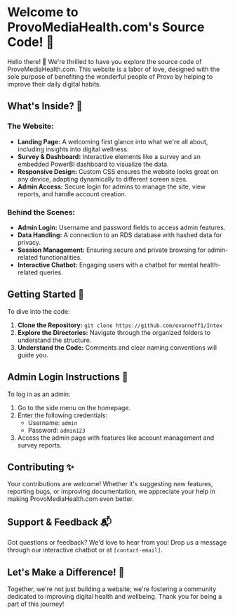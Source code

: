 # Welcome to ProvoMediaHealth.com's Source Code! 🎉

Hello there! 👋 We're thrilled to have you explore the source code of ProvoMediaHealth.com. This website is a labor of love, designed with the sole purpose of benefiting the wonderful people of Provo by helping to improve their daily digital habits. 

## What's Inside? 🧐

### The Website:
- **Landing Page:** A welcoming first glance into what we're all about, including insights into digital wellness.
- **Survey & Dashboard:** Interactive elements like a survey and an embedded PowerBI dashboard to visualize the data.
- **Responsive Design:** Custom CSS ensures the website looks great on any device, adapting dynamically to different screen sizes.
- **Admin Access:** Secure login for admins to manage the site, view reports, and handle account creation.

### Behind the Scenes:
- **Admin Login:** Username and password fields to access admin features.
- **Data Handling:** A connection to an RDS database with hashed data for privacy.
- **Session Management:** Ensuring secure and private browsing for admin-related functionalities.
- **Interactive Chatbot:** Engaging users with a chatbot for mental health-related queries.

## Getting Started 🚀

To dive into the code:
1. **Clone the Repository:** `git clone https://github.com/evanneff1/Intex`
2. **Explore the Directories:** Navigate through the organized folders to understand the structure.
3. **Understand the Code:** Comments and clear naming conventions will guide you.

## Admin Login Instructions 🔐

To log in as an admin:
1. Go to the side menu on the homepage.
2. Enter the following credentials:
   - Username: `admin`
   - Password: `admin123`
3. Access the admin page with features like account management and survey reports.

## Contributing ✨

Your contributions are welcome! Whether it's suggesting new features, reporting bugs, or improving documentation, we appreciate your help in making ProvoMediaHealth.com even better.

## Support & Feedback 📬

Got questions or feedback? We'd love to hear from you! Drop us a message through our interactive chatbot or at `[contact-email]`.

## Let's Make a Difference! 💪

Together, we're not just building a website; we're fostering a community dedicated to improving digital health and wellbeing. Thank you for being a part of this journey!

